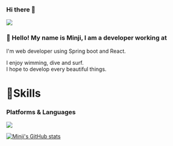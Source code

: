 <!--
**minji428/minji428** is a ✨ _special_ ✨ repository because its `README.md` (this file) appears on your GitHub profile.

Here are some ideas to get you started:

- 🔭 I’m currently working on ...
- 🌱 I’m currently learning ...
- 👯 I’m looking to collaborate on ...
- 🤔 I’m looking for help with ...
- 💬 Ask me about ...
- 📫 How to reach me: ...
- 😄 Pronouns: ...
- ⚡ Fun fact: ...
-->

### Hi there 👋

<a href="https://sulfuric-tin-0be.notion.site/283fe820d65e417693805e57f34bc4f9" target="_blank"><img src="https://img.shields.io/badge/Notion-000000?style=flat-square&logo=Notion&logoColor=white"/></a>


### 👋 Hello! My name is Minji, I am a developer working at <br/>

I'm web developer using Spring boot and React.

I enjoy wimming, dive and surf. <br/>
I hope to develop every beautiful things.



<!-- Skill -->
# 💪Skills
### Platforms & Languages
<!-- html5 -->
<img src="https://img.shields.io/badge/html5-E34F26?style=for-the-badge&logo=html5&logoColor=white">



<!-- GitHub 상태 -->
[![Minji's GitHub stats](https://github-readme-stats.vercel.app/api?username=minji428)](https://github.com/minji428/github-readme-stats)
